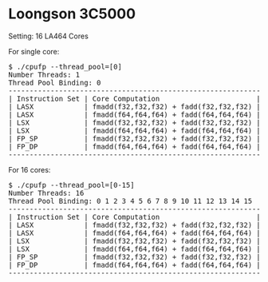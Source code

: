 # Loongson 3C5000

Setting: 16 LA464 Cores

For single core:

<pre>
$ ./cpufp --thread_pool=[0]
Number Threads: 1
Thread Pool Binding: 0
-------------------------------------------------------------------------------
| Instruction Set | Core Computation                       | Peak Performance |
| LASX            | fmadd(f32,f32,f32) + fadd(f32,f32,f32) | 52.603 GFLOPS    |
| LASX            | fmadd(f64,f64,f64) + fadd(f64,f64,f64) | 26.331 GFLOPS    |
| LSX             | fmadd(f32,f32,f32) + fadd(f32,f32,f32) | 26.323 GFLOPS    |
| LSX             | fmadd(f64,f64,f64) + fadd(f64,f64,f64) | 13.166 GFLOPS    |
| FP_SP           | fmadd(f32,f32,f32) + fadd(f32,f32,f32) | 6.583 GFLOPS     |
| FP_DP           | fmadd(f64,f64,f64) + fadd(f64,f64,f64) | 6.5723 GFLOPS    |
-------------------------------------------------------------------------------
</pre>

For 16 cores:

<pre>
$ ./cpufp --thread_pool=[0-15]
Number Threads: 16
Thread Pool Binding: 0 1 2 3 4 5 6 7 8 9 10 11 12 13 14 15
-------------------------------------------------------------------------------
| Instruction Set | Core Computation                       | Peak Performance |
| LASX            | fmadd(f32,f32,f32) + fadd(f32,f32,f32) | 841.77 GFLOPS    |
| LASX            | fmadd(f64,f64,f64) + fadd(f64,f64,f64) | 406.52 GFLOPS    |
| LSX             | fmadd(f32,f32,f32) + fadd(f32,f32,f32) | 420.84 GFLOPS    |
| LSX             | fmadd(f64,f64,f64) + fadd(f64,f64,f64) | 210.01 GFLOPS    |
| FP_SP           | fmadd(f32,f32,f32) + fadd(f32,f32,f32) | 105.21 GFLOPS    |
| FP_DP           | fmadd(f64,f64,f64) + fadd(f64,f64,f64) | 104.59 GFLOPS    |
-------------------------------------------------------------------------------
</pre>
